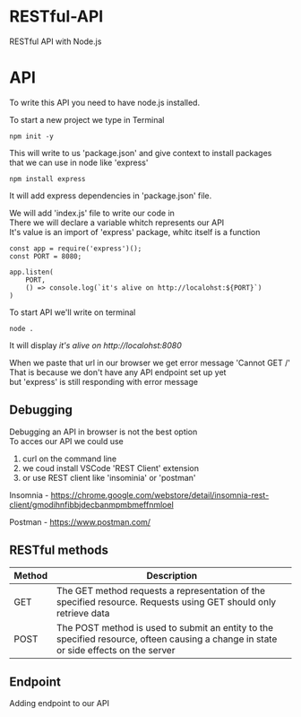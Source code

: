# RESTful-API
RESTful API with Node.js

# API
To write this API you need to have node.js installed.

To start a new project we type in Terminal
```
npm init -y
```

This will write to us 'package.json' and give context to install packages\
that we can use in node like 'express'
```
npm install express
```
It will add express dependencies in 'package.json' file.

We will add 'index.js' file to write our code in\
There we will declare a variable whitch represents our API\
It's value is an import of 'express' package, whitc itself is a function
```
const app = require('express')();
const PORT = 8080;

app.listen(
    PORT,
    () => console.log(`it's alive on http://localohst:${PORT}`)
)
```

To start API we'll write on terminal
```
node .
```

It will display
*it's alive on http://localohst:8080*

When we paste that url in our browser we get error message 'Cannot GET /'\
That is because we don't have any API endpoint set up yet\
but 'express' is still responding with error message

## Debugging 
Debugging an API in browser is not the best option\
To acces our API we could use 
1. curl on the command line
2. we coud install VSCode 'REST Client' extension
3. or use REST client like 'insominia' or 'postman'

Insomnia - https://chrome.google.com/webstore/detail/insomnia-rest-client/gmodihnfibbjdecbanmpmbmeffnmloel

Postman - https://www.postman.com/

## RESTful methods
| Method | Description |
|-|-|
| GET | The GET method requests a representation of the specified resource. Requests using GET should only retrieve data | 
| POST | The POST method is used to submit an entity to the specified resource, ofteen causing a change in state or side effects on the server |

## Endpoint
Adding endpoint to our API







